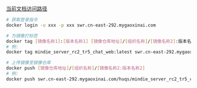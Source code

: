 [当前文档访问路径](https://ai-fae.readthedocs.io/zh-cn/latest/docker上传镜像.html)


```bash
# 获取登录指令
docker login -u xxx -p xxx swr.cn-east-292.mygaoxinai.com

# 为镜像打标签
docker tag [镜像名称1]:[版本名称1] [镜像仓库地址]/[组织名称]/[镜像名称2]:版本名称2
# 例:
docker tag mindie_server_rc2_tr5_chat_web:latest swr.cn-east-292.mygaoxinai.com/huqs/mindie_server_rc2_tr5_chat_web:latest

# 上传镜像至镜像仓库
docker push [镜像仓库地址]/[组织名称]/[镜像名称2:版本名称2]
# 例:
docker push swr.cn-east-292.mygaoxinai.com/huqs/mindie_server_rc2_tr5_chat_web:latest